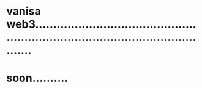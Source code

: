 # vanisa web3.........................................................................................................
# soon..........
